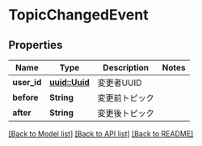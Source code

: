 # TopicChangedEvent

## Properties

Name | Type | Description | Notes
------------ | ------------- | ------------- | -------------
**user_id** | [**uuid::Uuid**](uuid::Uuid.md) | 変更者UUID | 
**before** | **String** | 変更前トピック | 
**after** | **String** | 変更後トピック | 

[[Back to Model list]](../README.md#documentation-for-models) [[Back to API list]](../README.md#documentation-for-api-endpoints) [[Back to README]](../README.md)


